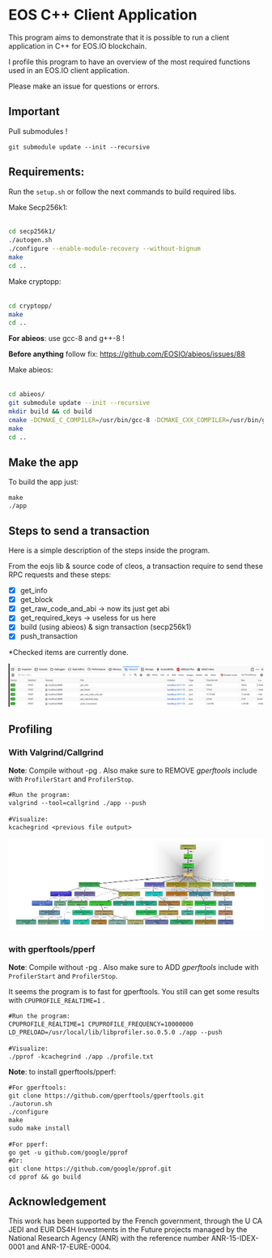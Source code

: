 # EOS C++ Client Application

This program aims to demonstrate that it is possible to run a client application in C++ for EOS.IO blockchain.

I profile this program to have an overview of the most required functions used in an EOS.IO client application.

Please make an issue for questions or errors.

## Important

Pull submodules !
```
git submodule update --init --recursive
```

## Requirements: 

Run the `setup.sh` or follow the next commands to build required libs.

Make Secp256k1:
```bash

cd secp256k1/
./autogen.sh
./configure --enable-module-recovery --without-bignum
make
cd ..

```
Make cryptopp:
```bash

cd cryptopp/
make
cd ..

```

**For abieos**: use gcc-8 and g++-8 !

**Before anything** follow fix: https://github.com/EOSIO/abieos/issues/88

Make abieos:
```bash

cd abieos/
git submodule update --init --recursive
mkdir build && cd build
cmake -DCMAKE_C_COMPILER=/usr/bin/gcc-8 -DCMAKE_CXX_COMPILER=/usr/bin/g++-8 ..
make
cd ..

```


## Make the app

To build the app just:

```
make
./app 
```


## Steps to send a transaction

Here is a simple description of the steps inside the program.

From the eojs lib & source code of cleos, a transaction require to send these RPC requests and these steps:

- [x] get_info
- [x] get_block
- [x] get_raw_code_and_abi -> now its just get abi
- [x] get_required_keys -> useless for us here
- [x] build (using abieos) & sign transaction (secp256k1)
- [x] push_transaction

*Checked items are currently done.

![requests image](./doc/js_requests.png "icon")


## Profiling

### With Valgrind/Callgrind

**Note**: Compile without -pg . Also make sure to REMOVE *gperftools* include with `ProfilerStart` and `ProfilerStop`.

```
#Run the program:
valgrind --tool=callgrind ./app --push

#Visualize:
kcachegrind <previous file output>
```

![profiling image](./profiling/push_tnx_pretty.png "icon")

### with gperftools/pperf

**Note**: Compile without -pg . Also make sure to ADD *gperftools* include with `ProfilerStart` and `ProfilerStop`.

It seems the program is to fast for gperftools. You still can get some results with `CPUPROFILE_REALTIME=1` .

```
#Run the program:
CPUPROFILE_REALTIME=1 CPUPROFILE_FREQUENCY=10000000 LD_PRELOAD=/usr/local/lib/libprofiler.so.0.5.0 ./app --push

#Visualize:
./pprof -kcachegrind ./app ./profile.txt

```

**Note**: to install gperftools/pperf:
```
#For gperftools:
git clone https://github.com/gperftools/gperftools.git
./autorun.sh
./configure
make
sudo make install

#For pperf:
go get -u github.com/google/pprof
#Or:
git clone https://github.com/google/pprof.git
cd pprof && go build
```


## Acknowledgement

This work has been supported by the French government, through the U CA JEDI and EUR DS4H Investments in the Future projects managed by the National Research Agency (ANR) with the reference number ANR-15-IDEX-0001 and ANR-17-EURE-0004.